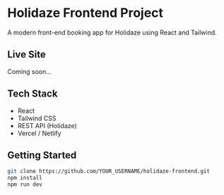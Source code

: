 # Holidaze Frontend Project

A modern front-end booking app for Holidaze using React and Tailwind.

## Live Site
Coming soon...

## Tech Stack
- React
- Tailwind CSS
- REST API (Holidaze)
- Vercel / Netlify

## Getting Started
```bash
git clone https://github.com/YOUR_USERNAME/holidaze-frontend.git
npm install
npm run dev
